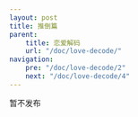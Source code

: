```yaml
---
layout: post
title: 推倒篇
parent:
    title: 恋爱解码
    url: "/doc/love-decode/"
navigation: 
    pre: "/doc/love-decode/2"
    next: "/doc/love-decode/4"
---
```


暂不发布
